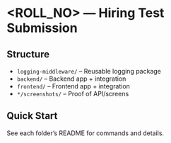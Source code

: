 # <ROLL_NO> — Hiring Test Submission


## Structure
- `logging-middleware/` – Reusable logging package
- `backend/` – Backend app + integration
- `frontend/` – Frontend app + integration
- `*/screenshots/` – Proof of API/screens


## Quick Start
See each folder’s README for commands and details.
